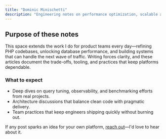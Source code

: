 ```yaml
---
title: "Dominic Minischetti"
description: "Engineering notes on performance optimization, scalable architecture, and reliable delivery."
---
```


## Purpose of these notes

This space extends the work I do for product teams every day—refining PHP codebases, unlocking database performance, and building systems that can handle the next wave of traffic. Writing forces clarity, and these articles document the trade-offs, tooling, and practices that keep platforms dependable.

### What to expect

- Deep dives on query tuning, observability, and benchmarking efforts from real projects.
- Architecture discussions that balance clean code with pragmatic delivery.
- Team practices that keep engineers shipping quickly without burning out.

If any post sparks an idea for your own platform, [reach out](mailto:dominic.minischetti@gmail.com)—I'd love to hear about it.
